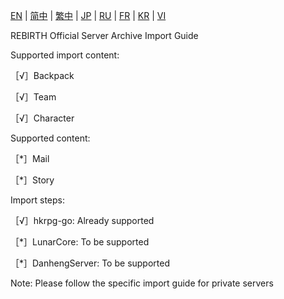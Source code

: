 [EN](./EN.md) | [简中](./zh-CN.md) | [繁中](./zh-TW.md) | [JP](./JP.md) | [RU](./RU.md) | [FR](./FR.md) | [KR](./KR.md) | [VI](./VI.md)

REBIRTH Official Server Archive Import Guide

Supported import content:

［√］Backpack

［√］Team

［√］Character

Supported content:

［*］Mail

［*］Story

Import steps:

［√］hkrpg-go: Already supported

［*］LunarCore: To be supported

［*］DanhengServer: To be supported

Note: Please follow the specific import guide for private servers